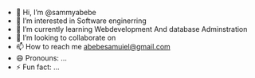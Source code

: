 - 👋 Hi, I’m @sammyabebe
- 👀 I’m interested in Software enginerring
- 🌱 I’m currently learning Webdevelopment And database Adminstration
- 💞️ I’m looking to collaborate on 
- 📫 How to reach me abebesamuiel@gmail.com
- 😄 Pronouns: ...
- ⚡ Fun fact: ...

<!---
sammyabebe/sammyabebe is a ✨ special ✨ repository because its `README.md` (this file) appears on your GitHub profile.
You can click the Preview link to take a look at your changes.
--->
